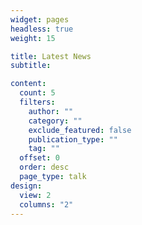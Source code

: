 ```yaml
---
widget: pages
headless: true
weight: 15

title: Latest News
subtitle:

content:
  count: 5
  filters:
    author: ""
    category: ""
    exclude_featured: false
    publication_type: ""
    tag: ""
  offset: 0
  order: desc
  page_type: talk
design:
  view: 2
  columns: "2"
---
```

